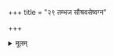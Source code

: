 +++
title = "२९ तम्भज सौश्रवसेष्वग्न"

+++
<details><summary>मूलम्</summary>

(आ) तम्भ॑ज सौश्रव॒सेष्व॑ग्न उ॒क्थउ॑क्थ॒ आ भ॑ज श॒स्यमा॑ने ।  
प्रि॒यस्सूर्ये॑ प्रि॒यो अ॒ग्ना भ॑वा॒त्युज्जा॒तेन॑ भि॒नद॒दुज्जनि॑त्वैः ।
</details>

<div class="js_include" url="/vedAH_Rk/shAkalam/saMhitA/sarvASh_TIkAH/10/045/10_A_taM.md"  newLevelForH1="5" includeTitle="false"> </div>  

